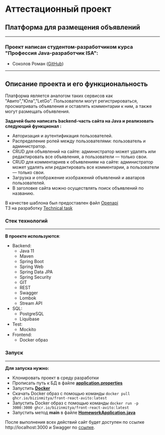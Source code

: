 # Аттестационный проект
## Платформа  для  размещения объявлений
***

### Проект написан студентом-разработчиком курса "Профессия Java-разработчик ISA":
* Соколов Роман  ([GitHub](https://github.com/SokolovRA))
***

## Описание проекта и его функциональность
Платформа является аналогом таких сервисов как "Авито","Юла","LetGo". Пользователи могут регистрироваться, просматривать объявления и оставлять комментарии к ним, а также могут размещать объявления. 

**Задачей было написать backend-часть сайта на Java и реализовать следующий функционал :**
* Авторизация и аутентификация пользователей.
* Распределение ролей между пользователями: пользователь и администратор.
* CRUD для объявлений на сайте: администратор может удалять или  редактировать все объявления, а пользователи — только свои.
* CRUD для комментариев к объявлениям на сайте: администратор может удалять или редактировать все комментарии, а пользователи — только свои.
* Загрузка и отображение изображений объявлений и аватаров пользователей.
* В заголовке сайта можно осуществлять поиск объявлений по названию.

В качестве шаблона был предоставлен файл [Openapi](openapi.yaml)  
ТЗ на разработку [Technical task](https://skyengpublic.notion.site/02df5c2390684e3da20c7a696f5d463d)

### Стек технологий
***
**В проекте используются**:

* Backend:
    - Java 11
    - Maven
    - Spring Boot
    - Spring Web
    - Spring Data JPA
    - Spring Security
    - GIT
    - REST
    - Swagger
    - Lombok
    - Stream API
* SQL:
    - PostgreSQL
    - Liquibase
* Test:
    - Mockito
* Frontend:
    - Docker образ 

### Запуск
***

**Для запуска нужно:**
- Клонировать проект в среду разработки
- Прописать путь к БД в файле **[application.properties](src/main/resources/application.properties)**
- Запустить **[Docker](https://www.docker.com)**
- Скачать Docker образ с помощью команды ```docker pull ghcr.io/bizinmitya/front-react-avito:latest```
- Запустить Docker образ с помощью команды ```docker run -p 3000:3000 ghcr.io/bizinmitya/front-react-avito:latest```
- Запустить метод **main** в файле **[HomeworkApplication.java](src/main/java/ru/skypro/homework/HomeworkApplication.java)**

После выполнения всех действий сайт будет доступен по ссылке http://localhost:3000 и Swagger по [ссылке](http://localhost:8080/swagger-ui/index.html#).
